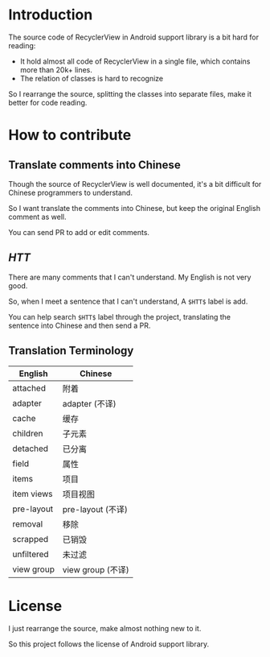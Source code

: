 # Introduction

The source code of RecyclerView in Android support library is a bit hard for reading:

- It hold almost all code of RecyclerView in a single file, which contains more than 20k+ lines.
- The relation of classes is hard to recognize

So I rearrange the source, splitting the classes into separate files, make it better for code reading.

# How to contribute

## Translate comments into Chinese

Though the source of RecyclerView is well documented, it's a bit difficult for Chinese programmers to understand.

So I want translate the comments into Chinese, but keep the original English comment as well.

You can send PR to add or edit comments.

## $HTT$

There are many comments that I can't understand. My English is not very good.

So, when I meet a sentence that I can't understand, A `$HTT$` label is add.

You can help search `$HTT$` label through the project, translating the sentence into Chinese and then send a PR.

## Translation Terminology

|English|Chinese|
|---|---|
|attached|附着|
|adapter|adapter (不译)|
|cache|缓存|
|children|子元素|
|detached|已分离|
|field|属性|
|items|项目|
|item views|项目视图|
|pre-layout|pre-layout (不译)|
|removal|移除|
|scrapped|已销毁|
|unfiltered|未过滤|
|view group| view group (不译)|

# License

I just rearrange the source, make almost nothing new to it.

So this project follows the license of Android support library.



